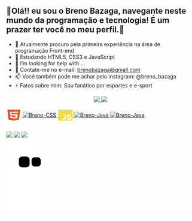 ## 🌊Olá!! eu sou o Breno Bazaga, navegante neste mundo da programação e tecnologia! É um prazer ter você no meu perfil.🌊


- 🔭 Atualmente procuro pela primeira experiência na área de programação Front-end
- 🌱 Estudando HTML5, CSS3 e JavaScript
- 🤔 I’m looking for help with ...
- 💬 Contate-me no e-mail: brenobazaga@gmail.com
- 📫 Você também pode me achar pelo instagram: @breno_bazaga
- ⚡ Fatos sobre mim: Sou fanático por esportes e e-sport

<div align="center">
  <a href="https://github.com/brenobazaga">
  <img height="180em" src="https://github-readme-stats.vercel.app/api?username=brenobazaga&show_icons=true&theme=dark&include_all_commits=true&count_private=true"/>
  <img height="180em" src="https://github-readme-stats.vercel.app/api/top-langs/?username=brenobazaga&layout=compact&langs_count=7&theme=dark"/>
</div>
  
<div style="display: inline_block"><br>
  <img align="center" alt="Breno-HTML" height="30" width="40" src="https://raw.githubusercontent.com/devicons/devicon/master/icons/html5/html5-original.svg">
  <img align="center" alt="Breno-CSS" height="30" width="40" src="https://cdn.jsdelivr.net/gh/devicons/devicon/icons/css3/css3-original.svg">
  <img align="center" alt="Breno-JS" height="30" width="40" src="https://raw.githubusercontent.com/devicons/devicon/master/icons/javascript/javascript-plain.svg">
  <img align="center" alt="Breno-Java" height="30" width="40" src="https://cdn.jsdelivr.net/gh/devicons/devicon/icons/java/java-original.svg">
  <img align="center" alt="Breno-Java" height="30" width="40" src="https://cdn.jsdelivr.net/gh/devicons/devicon/icons/bootstrap/bootstrap-original.svg">
<!--   <img align="right" alt="Rafa-pic" height="150" style="border-radius:50px;" src="https://media.discordapp.net/attachments/639956127056134178/890373478988013628/Publicacoes_Instagram_1_1.png?width=676&height=676"> -->
</div>
  
  ##

<div> 
  <a href="https://instagram.com/breno_bazaga" target="_blank"><img src="https://img.shields.io/badge/-Instagram-%23E4405F?style=for-the-badge&logo=instagram&logoColor=white" target="_blank"></a>
  <a href = "mailto:brenobazaga@gmail.com"><img src="https://img.shields.io/badge/-Gmail-%23333?style=for-the-badge&logo=gmail&logoColor=white" target="_blank"></a>
  <a href="https://www.linkedin.com/in/breno-bazaga-ba67071bb/" target="_blank"><img src="https://img.shields.io/badge/-LinkedIn-%230077B5?style=for-the-badge&logo=linkedin&logoColor=white" target="_blank"></a> 
 
  ![Snake animation](https://github.com/rafaballerini/rafaballerini/blob/output/github-contribution-grid-snake.svg)
 
</div>
